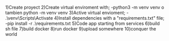 1)Create proyect
2)Create virtual enviroment with;
    -python3 -m venv venv o tambien python -m venv venv
3)Active virtual envioment;
    - .\venv\Scripts\Activate
4)Install dependencies with a "requirements.txt" file;
-pip install  -r .\requirements.txt
5)Code app starting from services
6)build sh file
7)build docker
8)run docker
9)upload somewhere
10)conquer the world